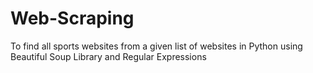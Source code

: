 # Web-Scraping
To find all sports websites from a given list of websites in Python using Beautiful Soup Library and Regular Expressions
